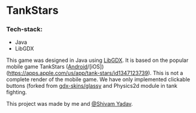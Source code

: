# TankStars
### Tech-stack:
* Java
* LibGDX

This game was designed in Java using [LibGDX](https://libgdx.com/). It is based on the popular mobile game TankStars 
([Android](https://play.google.com/store/apps/details?id=com.playgendary.tanks)/[iOS])(https://apps.apple.com/us/app/tank-stars/id1347123739). This is not a complete
render of the mobile game. We have only implemented clickable buttons (forked from [gdx-skins/glassy](https://github.com/Daksh-Pandey/gdx-skins/tree/master/glassy) and
Physics2d module in tank fighting.

This project was made by me and [@Shivam Yadav](https://github.com/hyphenXY).
